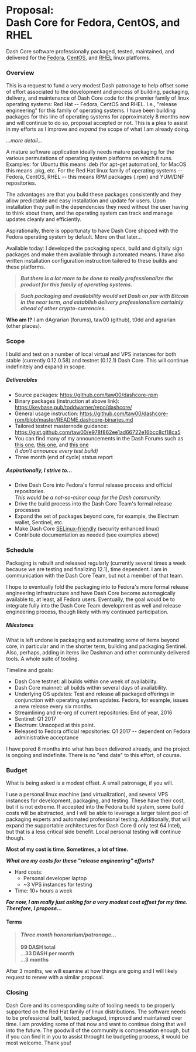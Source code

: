 # Proposal:<br />Dash Core for Fedora, CentOS, and RHEL

Dash Core software professionally packaged, tested, maintained, and delivered
for the [Fedora](http://fedoraproject.org/), [CentOS](https://www.centos.org/),
and
[RHEL](https://www.redhat.com/en/technologies/linux-platforms/enterprise-linux)
linux platforms.

### Overview

This is a request to fund a very modest Dash patronage to help offset some of
effort associated to the development and process of building, packaging,
delivery, and maintenance of Dash Core code for the premier family of linux
operating systems: Red Hat -- Fedora, CentOS and RHEL. I.e., "release
engineering" for this family of operating systems. I have been building packages
for this line of operating systems for approximately 8 months now and will
continue to do so, proposal accepted or not. This is a plea to assist in my
efforts as I improve and *expand* the scope of what I am already doing.

*...more detail...*

A mature software application ideally needs mature packaging for the various
permutations of operating system platforms on which it runs. Examples: for
Ubuntu this means .deb (for apt-get automation), for MacOS this means .pkg, etc.
For the Red Hat linux family of operating systems -- Fedora, CentOS, RHEL --
this means RPM packages (.rpm) and YUM/DNF repositories.

The advantages are that you build these packages consistently and they allow
predictable and easy installation and update for users. Upon installation they
pull in the dependencies they need without the user having to think about them,
and the operating system can track and manage updates cleanly and efficiently.

Aspirationally, there is opportunaty to have Dash Core shipped with the Fedora
operating system by default. More on that later...

Available today: I developed the packaging specs, build and digitally sign
packages and make them available through automated means. I have also written
installation configuration instruction tailered to these builds and these
platforms.

> ***But there is a lot more to be done to really professionalize the
product for this family of operating systems.***

> ***Such packaging and availability would set Dash on par with Bitcoin in the
near term, and establish delivery professionalism certainly ahead of other
crypto-currencies.***

**Who am I?** I am dAgrarian (forums), taw00 (github), t0dd and agrarian (other
places).

### Scope

I build and test on a number of local virtual and VPS instances for both stable
(currently 0.12.0.58) and testnet (0.12.1) Dash Core. This will continue
indefinitely and expand in scope.

##### Deliverables

* Source packages: <https://github.com/taw00/dashcore-rpm>
* Binary packages (instruction at above link): <https://keybase.pub/toddwarner/repo/dashcore/>
* General usage instruction: <https://github.com/taw00/dashcore-rpm/blob/master/README.dashcore-binaries.md>
* Tailored testnet masternode guidance: <https://gist.github.com/taw00/e978f862ee1ad66722e16bcc8cf18ca5>
* You can find many of my announcements in the Dash Forums such as [this one](https://www.dash.org/forum/threads/12-1-testnet-testing-phase-two-ignition.10818/page-8#post-108491), [this one](https://www.dash.org/forum/threads/testnet-masternode-guide-for-fedora-centos-rhel.11950/), and [this one](https://www.dash.org/forum/threads/12-1-testnet-testing-phase-two-ignition.10818/page-6#post-106852)<br />*(I don't announce every test build)*
* Three month (end of cycle) status report

##### Aspirationally, I strive to...

* Drive Dash Core into Fedora's formal release process and official repositories.<br />*This would be a not-so-minor coup for the Dash community.*
* Drive the build process into the Dash Core Team's formal release processes
* Expand the set of packages beyond core, for example, the Electrum wallet, Sentinel, etc.
* Make Dash Core [SELinux-friendly](https://en.wikipedia.org/wiki/Security-Enhanced_Linux) (security enhanced linux)
* Contribute documentation as needed (see examples above)

### Schedule

Packaging is rebuilt and released regularly (currently several times a week
because we are testing and finalizing 12.1), time dependent. I am in
communication with the Dash Core Team, but not a member of that team.

I hope to eventually fold the packaging into to Fedora's more formal release
engineering infrastructure and have Dash Core become automagically available to,
at least, all Fedora users. Eventually, the goal would be to integrate fully
into the Dash Core Team development as well and release engineering process,
though likely with my continued participation.

##### Milestones

What is left undone is packaging and automating some of items beyond core, in
particular and in the shorter term, building and packaging Sentinel. Also,
perhaps, adding in items like Dashman and other community delivered tools. A
whole suite of tooling.

Timeline and goals:

* Dash Core testnet: all builds within one week of availability.
* Dash Core mainnet: all builds within several days of availability.
* Underlying OS updates: Test and release all packaged offerings in conjunction with operating system updates. Fedora, for example, issues a new release every six months.
* Streamlining and re-org of current repositories: End of year, 2016
* Sentinel: Q1 2017
* Electrum: Unscoped at this point.
* Released to Fedora official repositories: Q1 2017 -- dependent on Fedora administrative acceptance

I have pored 8 months into what has been delivered already, and the project is
ongoing and indefinite. There is no "end date" to this effort, of course.

### Budget

What is being asked is a modest offset. A small patronage, if you will.

I use a personal linux machine (and virtualization), and several VPS instances
for development, packaging, and testing. These have their cost, but it is not
extreme. If accepted into the Fedora build system, some build costs will be
abstracted, and I will be able to leverage a larger talent pool of packaging
experts and automated professional testing. Additionally, that will expand the
supportable architectures for Dash Core (I only test 64 Intel), but that is a
less critical side benefit. Local personal testing will continue though.

**Most of my cost is time. Sometimes, a lot of time.**

***What are my costs for these "release engineering" efforts?***

* Hard costs:
  - Personal developer laptop
  - ~3 VPS instances for testing
* Time: 10+ hours a week


***For now, I am really just asking for a very modest cost offset for my
time. Therefore, I propose...***

#### Terms

> ***Three month honorarium/patronage...***<br />
> <br />
> **99 DASH total**<br />
> ...**33 DASH per month**<br />
> ...**3 months**

After 3 months, we will examine at how things are going and I will likely
request to renew with a similar proposal.

### Closing

Dash Core and its corresponding suite of tooling needs to be properly supported
on the Red Hat family of linux distributions. The software needs to be
professional built, tested,  packaged, improved and maintained over time. I am
providing some of that now and want to continue doing that well into the future.
The goodwill of the community is compensation enough, but if you can find it in
you to assist throught he budgeting process, it would be most welcome. Thank
you!
